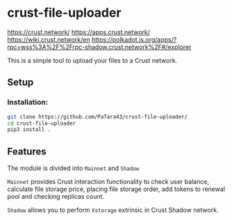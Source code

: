 # crust-file-uploader

https://crust.network/
https://apps.crust.network/
https://wiki.crust.network/en
https://polkadot.js.org/apps/?rpc=wss%3A%2F%2Frpc-shadow.crust.network%2F#/explorer

This is a simple tool to upload your files to a Crust network.

## Setup
### Installation:
```bash
git clone https://github.com/PaTara43/crust-file-uploader/
cd crust-file-uploader
pip3 install .
```

## Features

The module is divided into `Mainnet` and `Shadow`

`Mainnet` provides Crust interaction functionality to check user balance, calculate file storage price, placing
file storage order, add tokens to renewal pool and checking replicas count.

`Shadow` allows you to perform `Xstorage` extrinsic in Crust Shadow network.